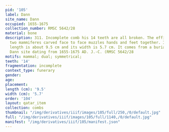 ```yaml
---
pid: '105'
label: Dann
site_name: Dann
occupied: 1655-1675
collection_number: RMSC 5642/28
material: bone
description: 311. Incomplete comb his 14 teeth are all broken. The effigy handle represents
  two mammiferes carved face to face muzzles hands and feet together. Its residual
  length is about 9.5 cm and its width is 5.7 cm. It comes from a burial at the Seneca
  Dann site dating from 1655-1675 AD. J.-C. (RMSC 5642/28
motifs: mammal; dual; symmetrical;
teeth: '14'
fragmentation: incomplete
context_type: funerary
gender:
age:
placement:
length (cm): '9.5'
width (cm): '5.7'
order: '104'
layout: qatar_item
collection: combs
thumbnail: "/img/derivatives/iiif/images/105/full/250,/0/default.jpg"
full: "/img/derivatives/iiif/images/105/full/1140,/0/default.jpg"
manifest: "/img/derivatives/iiif/105/manifest.json"
---
```

